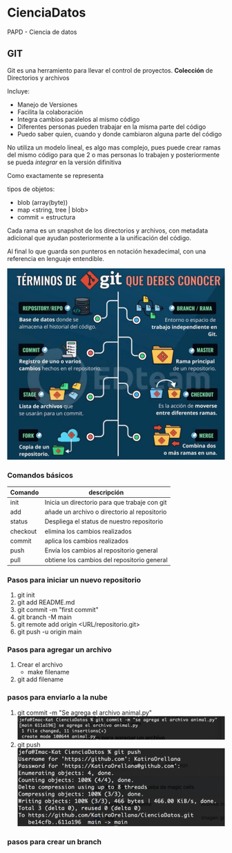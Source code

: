 # CienciaDatos
PAPD - Ciencia de datos

## GIT

Git es una herramiento para llevar el control de proyectos.  **Colección** de Directorios y archivos

Incluye:

- Manejo de Versiones
- Facilita la colaboración
- Integra cambios  paralelos al mismo código
- Diferentes personas pueden trabajar en la misma parte del código
- Puedo saber quien, cuando y donde cambiaron alguna parte del código

No utiliza un modelo lineal, es algo mas complejo, pues puede crear ramas del mismo código para que 2 o mas personas lo trabajen
y posteriormente se pueda *integrar* en la versión difinitiva

Como exactamente se representa 

tipos de objetos:
 - blob (array(byte))
 - map <string, tree | blob>
 - commit = estructura
 
 Cada rama es un snapshot de los directorios y archivos, con metadata adicional que ayudan posteriormente a la unificación 
 del código.
 
 Al final lo que guarda son punteros en notación hexadecimal, con una referencia en lenguaje entendible.

![Conceptos principales](img/git.jpg)

### Comandos básicos

Comando | descripción
-- | --
init | Inicia un directorio para que trabaje con git
add | añade un archivo o directorio al repositorio
status | Despliega el status de nuestro repositorio
checkout | elimina los cambios realizados
commit | aplica los cambios realizados
push | Envía los cambios al repositorio general
pull | obtiene los cambios del repositorio general


### Pasos para iniciar un nuevo repositorio

1. git init
2. git add README.md
3. git commit -m "first commit"
4. git branch -M main
5. git remote add origin <URL/repositorio.git>
6. git push -u origin main

### Pasos para agregar un archivo

1. Crear el archivo
    - make filename
2. git add filename


    

### pasos para enviarlo a la nube

1. git commit -m "Se agrega el archivo animal.py"
    ![Conceptos principales](img/img1.png)
2. git push 
    ![Conceptos principales](img/img2.png)

### pasos para crear un branch

